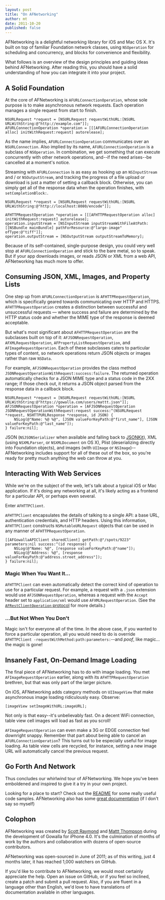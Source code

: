 ```yaml
---
layout: post
title: "On AFNetworking"
author: mt
date: 2011-10-20
published: false
---
```


AFNetworking is a delightful networking library for iOS and Mac OS X. It's built on top of familiar Foundation network classes, using `NSOperation` for scheduling and concurrency, and blocks for convenience and flexibility.

What follows is an overview of the design principles and guiding ideas behind AFNetworking. After reading this, you should have a solid understanding of how you can integrate it into your project.

## A Solid Foundation

At the core of AFNetworking is `AFURLConnectionOperation`, whose sole purpose is to make asynchronous network requests. Each operation manages a single request from start to finish.

```
NSURLRequest *request = [NSURLRequest requestWithURL:[NSURL URLWithString:@"http://example.com"]];
AFURLConnectionOperation *operation = [[[AFURLConnectionOperation alloc] initWithRequest:request] autorelease];
```

As the name implies, `AFURLConnectionOperation` communicates over an `NSURLConnection`. Also implied by its name, `AFURLConnectionOperation` is a subclass of `NSOperation`. In combination, we get something that can execute concurrently with other network operations, and--if the need arises--be cancelled at a moment's notice.

Streaming with `AFURLConnection` is as easy as hooking up an `NSInputStream` and / or `NSOutputStream`, and tracking the progress of a file upload or download is just a matter of setting a callback block. Otherwise, you can simply get all of the response data when the operation finishes, with `setCompletionBlock:`.

```
NSURLRequest *request = [NSURLRequest requestWithURL:[NSURL URLWithString:@"http://localhost:8080/encode"]];

AFHTTPRequestOperation *operation = [[[AFHTTPRequestOperation alloc] initWithRequest:request] autorelease];
operation.inputStream = [NSInputStream inputStreamWithFileAtPath:[[NSBundle mainBundle] pathForResource:@"large-image" ofType:@"tiff"]];
operation.outputStream = [NSOutputStream outputStreamToMemory];
```

Because of its self-contained, single-purpose design, you could very well stop at `AFURLConnectionOperation` and stick to the bare metal, so to speak. But if your app downloads images, or reads JSON or XML from a web API, AFNetworking has much more to offer.

## Consuming JSON, XML, Images, and Property Lists

One step up from `AFURLConnectionOperation` is `AFHTTPRequestOperation`, which is specifically geared towards communicating over HTTP and HTTPS. `AFHTTPRequestOperation` creates a distinction between successful and unsuccessful requests &mdash; where success and failure are determined by the HTTP status code and whether the MIME type of the response is deemed acceptable.

But what's most significant about `AFHTTPRequestOperation` are the subclasses built on top of it: `AFJSONRequestOperation`, `AFXMLRequestOperation`, `AFPropertyListRequestOperation`, and `AFImageRequestOperation`. Each of these subclasses caters to particular types of content, so network operations return JSON objects or images rather than raw `NSData`.

For example, `AFJSONRequestOperation` provides the class method `JSONRequestOperationWithRequest:success:failure`. The returned operation automatically checks for a JSON MIME type and a status code in the 2XX range; if those check out, it returns a JSON object parsed from the response data in a callback block.

```
NSURLRequest *request = [NSURLRequest requestWithURL:[NSURL URLWithString:@"https://gowalla.com/users/mattt.json"]];
AFJSONRequestOperation *operation = [AFJSONRequestOperation JSONRequestOperationWithRequest:request success:^(NSURLRequest *request, NSHTTPURLResponse *response, id JSON) {
    NSLog(@"Name: %@ %@", [JSON valueForKeyPath:@"first_name"], [JSON valueForKeyPath:@"last_name"]);
} failure:nil];
```

JSON (`NSJSONSerializer` when available and falling back to [JSONKit](https://github.com/johnezang/JSONKit)), XML (using `NSXMLParser`, or `NSXMLDocument` on OS X), Plist (deserializing directly into Foundation objects), and images (with `UIImage` or `NSImage`)--AFNetworking includes support for all of these out of the box, so you're ready for pretty much anything the web can throw at you.

## Interacting With Web Services

While we're on the subject of the web, let's talk about a typical iOS or Mac application. If it's doing any networking at all, it's likely acting as a frontend for a particular API, or perhaps even several.

Enter `AFHTTPClient`.

`AFHTTPClient` encapsulates the details of talking to a single API: a base URL, authentication credentials, and HTTP headers. Using this information, `AFHTTPClient` constructs `NSMutableURLRequest` objects that can be used in any manner of `AFHTTPRequestOperation`.

```
[[AFGowallaAPIClient sharedClient] getPath:@"/spots/9223" parameters:nil success:^(id response) {
    NSLog(@"Name: %@", [response valueForKeyPath:@"name"]);
    NSLog(@"Address: %@", [response valueForKeyPath:@"address.street_address"]);
} failure:nil];
```

### Magic When You Want It…

`AFHTTPClient` can even automatically detect the correct kind of operation to use for a particular request. For example, a request with a `.json` extension would use `AFJSONRequestOperation`, whereas a request with the `Accept` header set to `application/xml` would use `AFXMLRequestOperation`. (See the [`AFRestClientOperation` protocol](http://gowalla.github.com/AFNetworking/Protocols/AFHTTPClientOperation.html) for more details.)

### …But Not When You Don't

Magic isn't for everyone all of the time. In the above case, if you wanted to force a particular operation, all you would need to do is override `AFHTTPClient -requestWithMethod:path:parameters:`--and *poof*, like magic… the magic is gone!

## Insanely Fast, On-Demand Image Loading

The final piece of AFNetworking has to do with image loading. You met `AFImageRequestOperation` earlier, along with its `AFHTTPRequestOperation` brethren, but that was only part of the larger picture.

On iOS, AFNetworking adds category methods on `UIImageView` that make asynchronous image loading ridiculously easy. Observe:

``` obj-c
[imageView setImageWithURL:imageURL];
```

Not only is that easy--it's unbelievably fast. On a decent WiFi connection, table view cell images will load as fast as you scroll!

`AFImageRequestOperation` can even make a 3G or EDGE connection feel downright snappy. Remember that part about being able to cancel an `AFURLConnectionOperation`? This turns out to be especially useful for image loading. As table view cells are recycled, for instance, setting a new image URL will automatically cancel the previous request.

## Go Forth And Network

Thus concludes our whirlwind tour of AFNetworking. We hope you've been emboldened and inspired to give it a try in your own project.

Looking for a place to start? Check out the [README](https://github.com/gowalla/AFNetworking/blob/master/README.md) for some really useful code samples. AFNetworking also has some [great documentation](http://gowalla.github.com/AFNetworking/) (if I don't say so myself)

## Colophon 

AFNetworking was created by [Scott Raymond](http://github.com/sco/) and [Mattt Thompson](http://github.com/mattt/) during the development of Gowalla for iPhone 4.0. It's the culmination of months of work by the authors and collaboration with dozens of open-source contributors.

AFNetworking was open-sourced in June of 2011; as of this writing, just 4 months later, it has reached 1,000 watchers on GitHub.

If you'd like to contribute to AFNetworking, we would most certainly appreciate the help. Open an issue on GitHub, or if you feel so inclined, create a patch and submit a pull request. Also, if you are fluent in a language other than English, we'd love to have translations of documentation available in other languages.